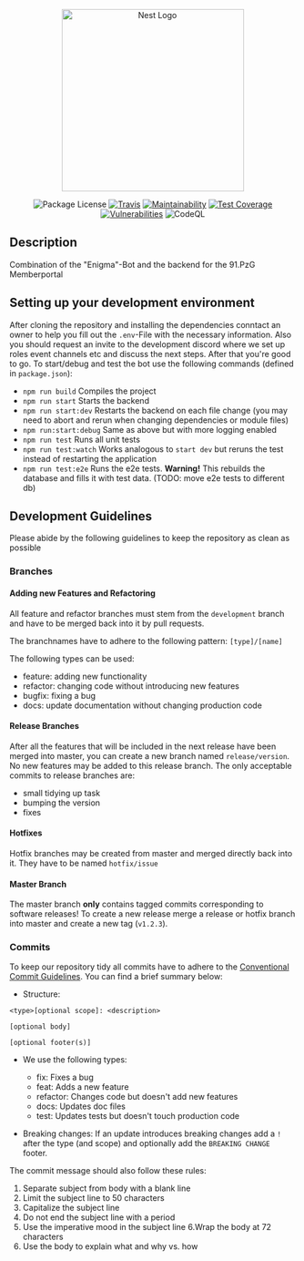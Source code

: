 <p align="center">
  <a href="http://enigma.samuelhoera.dev/" target="blank"><img src="https://upload.wikimedia.org/wikipedia/commons/3/37/Enigma-logo.svg" width="320" alt="Nest Logo" /></a>
</p>

<p align="center">
<img src="https://img.shields.io/github/license/91-PzG/enigma-bot" alt="Package License" />
<a href="https://travis-ci.com/github/91-PzG/enigma-bot"><img src="https://travis-ci.com/91-PzG/enigma-bot.svg?branch=main" alt="Travis" /></a>
<a href="https://codeclimate.com/github/91-PzG/enigma-bot/"><img src="https://img.shields.io/codeclimate/maintainability/91-PzG/enigma-bot" alt="Maintainability" /></a>
<a href="https://codeclimate.com/github/91-PzG/enigma-bot/"><img src="https://img.shields.io/codeclimate/coverage/91-PzG/enigma-bot" alt="Test Coverage" /></a>
<a href="https://snyk.io/test/github/91-PzG/enigma-bot/"><img src="https://img.shields.io/snyk/vulnerabilities/github/91-PzG/enigma-bot" alt="Vulnerabilities" /></a>
<img src="https://github.com/91-PzG/enigma-website/actions/workflows/codeql-analysis.yml/badge.svg" alt="CodeQL" />
</p>

## Description

Combination of the "Enigma"-Bot and the backend for the 91.PzG Memberportal

## Setting up your development environment

After cloning the repository and installing the dependencies conntact an owner to help you fill out the `.env`-File with the necessary information.
Also you should request an invite to the development discord where we set up roles event channels etc and discuss the next steps.
After that you're good to go. To start/debug and test the bot use the following commands (defined in `package.json`):
* `npm run build` Compiles the project
* `npm run start` Starts the backend
* `npm run start:dev` Restarts the backend on each file change (you may need to abort and rerun when changing dependencies or module files) 
* `npm run:start:debug` Same as above but with more logging enabled
* `npm run test` Runs all unit tests
* `npm run test:watch` Works analogous to `start dev` but reruns the test instead of restarting the application
* `npm run test:e2e` Runs the e2e tests. **Warning!** This rebuilds the database and fills it with test data. (TODO: move e2e tests to different db)  

## Development Guidelines

Please abide by the following guidelines to keep the repository as clean as possible

### Branches

#### Adding new Features and Refactoring

All feature and refactor branches must stem from the `development` branch and have to be merged back into it by pull requests.

The branchnames have to adhere to the following pattern:
`[type]/[name]`

The following types can be used:
* feature: adding new functionality
* refactor: changing code without introducing new features
* bugfix: fixing a bug
* docs: update documentation without changing production code

#### Release Branches

After all the features that will be included in the next release have been merged into master, you can create a new branch named `release/version`.
No new features may be added to this release branch. The only acceptable commits to release branches are:
* small tidying up task
* bumping the version
* fixes

#### Hotfixes

Hotfix branches may be created from master and merged directly back into it. They have to be named `hotfix/issue`

#### Master Branch

The master branch **only** contains tagged commits corresponding to software releases!
To create a new release merge a release or hotfix branch into master and create a new tag (`v1.2.3`).

### Commits

To keep our repository tidy all commits have to adhere to the [Conventional Commit Guidelines](https://www.conventionalcommits.org/en/).
You can find a brief summary below:

* Structure:
```
<type>[optional scope]: <description>

[optional body]

[optional footer(s)]
```

* We use the following types:
  * fix: Fixes a bug
  * feat: Adds a new feature
  * refactor: Changes code but doesn't add new features
  * docs: Updates doc files
  * test: Updates tests but doesn't touch production code

* Breaking changes:
  If an update introduces breaking changes add a `!` after the type (and scope) and optionally add the `BREAKING CHANGE` footer.


The commit message should also follow these rules:
1. Separate subject from body with a blank line
2. Limit the subject line to 50 characters
3. Capitalize the subject line
4. Do not end the subject line with a period
5. Use the imperative mood in the subject line
6.Wrap the body at 72 characters
7. Use the body to explain what and why vs. how
